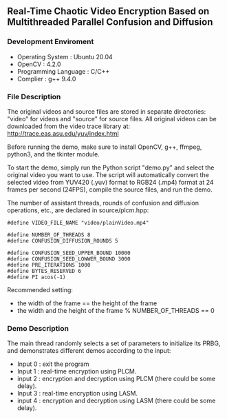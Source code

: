 ## Real-Time Chaotic Video Encryption Based on Multithreaded Parallel Confusion and Diffusion

### Development Enviroment

* Operating System : Ubuntu 20.04
* OpenCV : 4.2.0
* Programming Language : C/C++
* Complier : g++ 9.4.0

### File Description

The original videos and source files are stored in separate directories: "video" for videos and "source" for source files. All original videos can be downloaded from the video trace library at: http://trace.eas.asu.edu/yuv/index.html

Before running the demo, make sure to install OpenCV, g++, ffmpeg, python3, and the tkinter module.

To start the demo, simply run the Python script "demo.py" and select the original video you want to use. The script will automatically convert the selected video from YUV420 (.yuv) format to RGB24 (.mp4) format at 24 frames per second (24FPS), compile the source files,  and run the demo.

The number of assistant threads, rounds of confusion and diffusion operations, etc., are declared in source/plcm.hpp:

```
#define VIDEO_FILE_NAME "video/plainVideo.mp4"

#define NUMBER_OF_THREADS 8
#define CONFUSION_DIFFUSION_ROUNDS 5

#define CONFUSION_SEED_UPPER_BOUND 10000
#define CONFUSION_SEED_LOWWER_BOUND 3000
#define PRE_ITERATIONS 1000
#define BYTES_RESERVED 6
#define PI acos(-1)
```

Recommended setting:

* the width of the frame == the height of the frame
* the width and the height of the frame % NUMBER_OF_THREADS == 0


### Demo Description
The main thread randomly selects a set of parameters to initialize its PRBG, and demonstrates different demos according to the input:

* Input 0 : exit the program
* Input 1 : real-time encryption using PLCM.
* input 2 : encryption and decryption using PLCM (there could be some delay).
* Input 3 : real-time encryption using LASM.
* input 4 : encryption and decryption using LASM (there could be some delay).

